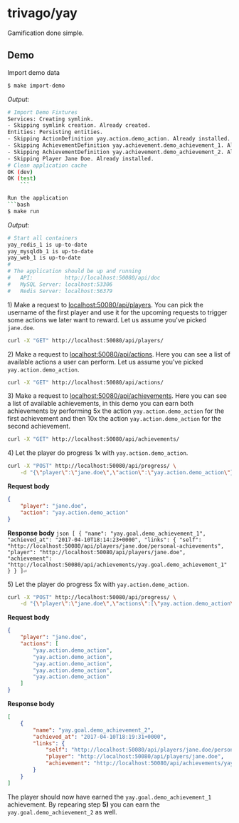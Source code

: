 trivago/yay
===

Gamification done simple.

## Demo

Import demo data

```bash
$ make import-demo
```
_Output:_

```bash
# Import Demo Fixtures
Services: Creating symlink.
- Skipping symlink creation. Already created.
Entities: Persisting entities.
- Skipping ActionDefinition yay.action.demo_action. Already installed.
- Skipping AchievementDefinition yay.achievement.demo_achievement_1. Already installed.
- Skipping AchievementDefinition yay.achievement.demo_achievement_2. Already installed.
- Skipping Player Jane Doe. Already installed.
# Clean application cache
OK (dev)
OK (test)
    ```

Run the application
```bash
$ make run
```
_Output:_
```bash
# Start all containers
yay_redis_1 is up-to-date
yay_mysqldb_1 is up-to-date
yay_web_1 is up-to-date
#
# The application should be up and running
#   API:          http://localhost:50080/api/doc
#   MySQL Server: localhost:53306
#   Redis Server: localhost:56379
```

1\) Make a request to [localhost:50080/api/players](http://localhost:50080/api/players). 
You can pick the username of the first player and use it for the upcoming requests
to trigger some actions we later want to reward. Let us assume you've picked `jane.doe`.

```bash
curl -X "GET" http://localhost:50080/api/players/
```

2\) Make a request to [localhost:50080/api/actions](http://localhost:50080/api/actions).
Here you can see a list of available actions a user can perform.
Let us assume you've picked `yay.action.demo_action`.

```bash
curl -X "GET" http://localhost:50080/api/actions/
```

3\) Make a request to [localhost:50080/api/achievements](http://localhost:50080/api/achievements).
Here you can see a list of available achievements, in this demo you can earn both achievements by 
performing 5x the action `yay.action.demo_action` for the first achievement and then 10x the
action `yay.action.demo_action` for the second achievement.

```bash
curl -X "GET" http://localhost:50080/api/achievements/
```

4\)  Let the player do progress 1x with `yay.action.demo_action`.
```bash
curl -X "POST" http://localhost:50080/api/progress/ \
    -d "{\"player\":\"jane.doe\",\"action\":\"yay.action.demo_action\"}"
```

**Request body**
```json
{
	"player": "jane.doe",
	"action": "yay.action.demo_action"
}
```

**Response body**
``json
[
    {
        "name": "yay.goal.demo_achievement_1",
        "achieved_at": "2017-04-10T18:14:23+0000",
        "links": {
            "self": "http://localhost:50080/api/players/jane.doe/personal-achievements",
            "player": "http://localhost:50080/api/players/jane.doe",
            "achievement": "http://localhost:50080/api/achievements/yay.goal.demo_achievement_1"
        }
    }
]⏎
``

5\) Let the player do progress 5x with `yay.action.demo_action`.
```bash
curl -X "POST" http://localhost:50080/api/progress/ \
    -d "{\"player\":\"jane.doe\",\"actions\":[\"yay.action.demo_action\",\"yay.action.demo_action\",\"yay.action.demo_action\",\"yay.action.demo_action\",\"yay.action.demo_action\"]}"
```

**Request body**
```json
{
	"player": "jane.doe",
	"actions": [
		"yay.action.demo_action",
		"yay.action.demo_action",
		"yay.action.demo_action",
		"yay.action.demo_action",
		"yay.action.demo_action"
	]
}
```

**Response body**
```json
[
    {
        "name": "yay.goal.demo_achievement_2",
        "achieved_at": "2017-04-10T18:19:31+0000",
        "links": {
            "self": "http://localhost:50080/api/players/jane.doe/personal-achievements",
            "player": "http://localhost:50080/api/players/jane.doe",
            "achievement": "http://localhost:50080/api/achievements/yay.goal.demo_achievement_2"
        }
    }
]
```
The player should now have earned the `yay.goal.demo_achievement_1` achievement. By repearing step **5)** you can earn
the `yay.goal.demo_achievement_2` as well.



